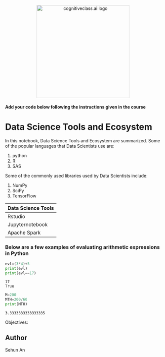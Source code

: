 <center>
    <img src="https://cf-courses-data.s3.us.cloud-object-storage.appdomain.cloud/IBMDeveloperSkillsNetwork-DS0105EN-SkillsNetwork/labs/Module2/images/SN_web_lightmode.png" width="300" alt="cognitiveclass.ai logo">
</center>


#### Add your code below following the instructions given in the course


# Data Science Tools and Ecosystem
In this notebook, Data Science Tools and Ecosystem are summarized.
Some of the popular languages that Data Scientists use are:
1. python
2. R
3. SAS

Some of the commonly used libraries used by Data Scientists include:
1. NumPy
2. SciPy
3. TensorFlow

|Data Science Tools|
|---|
|Rstudio|
|Jupyternotebook|
|Apache Spark|

### Below are a few examples of evaluating arithmetic expressions in Python


```python
evl=(3*4)+5
print(evl)
print(evl==17)
```

    17
    True



```python
M=200
MTH=200/60
print(MTH)

```

    3.3333333333333335


Objectives:

## Author
Sehun An


```python

```
